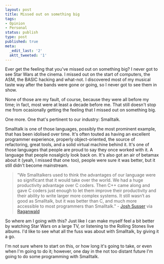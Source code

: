 ```yaml
---
layout: post
title: Missed out on something big
tags:
- Opinion
- Personal
status: publish
type: post
published: true
meta:
  _edit_last: '2'
  aktt_tweeted: '1'
---
```

Ever get the feeling that you've missed out on something big? I never got to see Star Wars at the cinema. I missed out on the start of computers, the ASM, the BASIC hacking and what-not. I discovered most of my musical taste way after the bands were gone or going, so I never got to see them in show.

None of those are my fault, of course, because they were all before my time; in fact, most were at least a decade before me. That still doesn't stop me from ocasionally getting the feeling that I missed out on something big.

One more. One that's pertinent to our industry: Smalltalk.

<!-- more -->

Smalltalk is one of those languages, possibly the most prominent example, that has been idolised over time. It's often touted as having an excellent programmer experience, properly object-oriented, the source of refactoring, great tools, and a solid virtual machine behind it. It's one of those languages that people are proud to say they once worked with it. A language that people nosalgicly look back on. It's also got an air of betamax about it (yeah, I missed that one too), people were sure it was better, but it still didn't become mainstream.

> "We Smalltalkers used to think the advantages of our language were so significant that it would take over the world. We had a huge productivity advantage over C coders. Then C++ came along and gave C coders just enough to let them improve their productivity and their ability to write larger more complex systems. It still wasn’t as good as Smalltalk, but it was better than C, and much more accessible to most programmers than Smalltalk." - [Josh Susser](http://blog.hasmanythrough.com/2008/5/31/quick-railsconf-update) via [Raganwald](http://weblog.raganwald.com/2008/06/bit-of-history-and-interesting.html)

So where am I going with this? Just like I can make myself feel a bit better by watching Star Wars on a large TV, or listening to the Rolling Stones live albums. I'd like to see what all the fuss was about with Smalltalk, by giving it a go.

I'm not sure where to start on this, or how long it's going to take, or even when I'm going to do it; however, one day in the not too distant future I'm going to do some programming with Smalltalk.
